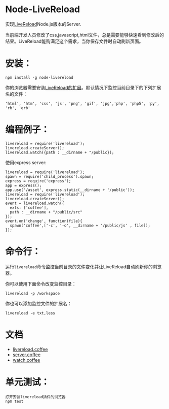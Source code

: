 Node-LiveReload
=======

实现[LiveReload](http://livereload.com/)Node.js版本的Server.

当前端开发人员修改了css,javascript,html文件，总是需要能够快速看到修改后的结果。LiveReload能购满足这个需求，当你保存文件时自动刷新页面。

安装：
=======

    npm install -g node-livereload
  
你的浏览器需要安装[LiveReload的扩展](http://help.livereload.com/kb/general-use/browser-extensions)。默认情况下监控当前目录下的下列扩展名的文件：

    'html', 'htm', 'css', 'js', 'png', 'gif', 'jpg','php', 'php5', 'py', 'rb', 'erb'

编程例子：
=======

    livereload = require('livereload');
    livereload.createServer();
    livereload.watch({path : __dirname + "/public});
  
使用express server:

    livereload = require('livereload');
    spawn = require('child_process').spawn;
    express = require('express');  
    app = express();
    app.use('/asset', express.static(__dirname + '/public'));
    livereload = require('livereload');
    livereload.createServer();
    event = livereload.watch({
      exts: ['coffee'],
      path : __dirname + "/public/src"
    });
    event.on('change', function(file){
      spawn('coffee',['-c', '-o', __dirname + '/public/js' , file]);
    });

命令行：
=======

运行`livereload`命令监控当前目录的文件变化并让LiveReload自动刷新你的浏览器。

你可以使用下面命令改变监控目录：
  
    livereload -p /workspace

你也可以添加监控文件的扩展名：

    livereload -e txt,less

文档
=======


* [livereload.coffee](http://mashihua.github.com/node-livereload/docs/livereload.html)
* [server.coffee](http://mashihua.github.com/node-livereload/docs/server.html)
* [watch.coffee](http://mashihua.github.com/node-livereload/docs/watch.html)

单元测试：
========

    打开安装livereload插件的浏览器
    npm test